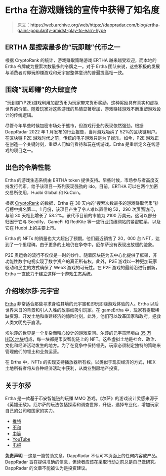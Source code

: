 # Ertha 在游戏赚钱的宣传中获得了知名度

> 原文：<https://web.archive.org/web/https://dappradar.com/blog/ertha-gains-popularity-amidst-play-to-earn-hype>

## ERTHA 是搜索最多的“玩即赚”代币之一

根据 CryptoRank 的统计，游戏赚取策略游戏 ERTHA 越来越受欢迎，而本地的 Ertha 令牌成为搜索次数最多的令牌之一。对于 Ertha 团队来说，这些积极的发展与消费者对即玩即赚游戏和元宇宙整体意识的普遍提高相一致。

## 围绕“玩即赚”的大肆宣传

“玩到赚”(P2E)游戏利用加密货币为玩家带来货币奖励，这种奖励具有真实和虚拟世界的价值。随着玩家对这些游戏的热情显著增加，游戏赚钱游戏不断重塑游戏设计的传统逻辑。

尽管今年早些时候加密市场处于熊市，但游戏行业的表现依然强劲。根据 DappRadar 2022 年 1 月发布的行业报告，当月游戏吸纳了 52%的区块链用户。在区块链 P2E 游戏时代之前，传统的电子游戏只是为了娱乐。如今，P2E 游戏正在创造一个关键时刻，重塑人们如何看待和玩在线游戏。Ertha 是重新定义在线游戏的项目之一。

## 出色的令牌性能

Ertha 的游戏生态系统由 ERTHA token 提供支持。早些时候，市场参与者高度支持发行代币，给予该项目一系列表现强劲的 ido。目前，ERTHA 可以在两个加密交易所使用，Huobi Global 和 KuCoin。

根据 [CryptoRank](https://web.archive.org/web/20221007190539/https://twitter.com/CryptoRank_io/status/1483431762969731076/photo/1) 的数据，Ertha 在 30 天内的“搜索次数最多的游戏赚取代币”排行榜中排名第二。1 月份，该项目产生了令人难以置信的 52，290 次页面访问，与前 30 天相比增长了 58.2%。该代币目前的市值为 2100 万美元。这可以部分归因于它与 Seedify、GameFi 和 RedKite 等一些行业顶级网站的紧密联系，以及它在 Huobi 上的主要上市。

Ertha 的 NFTs 的销量也大大超出了预期。他们最近销售了 20，000 台 NFT，达到了一个里程碑。由于更多的土地仍在争夺中，厄尔萨没有表现出放缓的迹象。

P2E 奥运会的流行不仅仅是一时的炒作。随着区块链为去中心化提供了框架，非功能性数字电视实现了数字资产的真正所有权。此外，P2E 游戏以一种更加玩家驱动和民主的方式确保了 Web3 游戏的可玩性。在 P2E 游戏的最前沿进行创新，Ertha 一直致力于建立这样一个游戏生态系统。

## 介绍埃尔莎·元宇宙

[Ertha](https://web.archive.org/web/20221007190539/https://ertha.io/) 非常适合那些寻求身临其境的元宇宙和即玩即赚游戏体验的人。Ertha 以后世界末日的背景和引人入胜的故事线吸引玩家。在 gameErtha 中，玩家有提取稀缺资源、开发土地和重建经济的惊险时刻。此外，他们可以改革国家和政府，拯救人类文明免于崩溃。

埃尔莎的世界是一个复杂而精心设计的游戏空间。尔莎的元宇宙环境由 [35 万 HEX 地块](https://web.archive.org/web/20221007190539/https://globe.ertha.com/)组成，每一块都是币安智能链上的 NFT。这些虚拟土地是社会、政治、文化和经济活动发生的地方。为了在竞争中保持领先，玩家必须制定独特的策略来管理他们的领土和业务运营。

在 Ertha 中，NFTs 的实现支持播放器所有权。以类似于现实经济的方式，HEX 土地所有者将从各种经济活动中获利，从商业到房地产投资。

## 关于尔莎

Ertha 是一款基于币安智能链的玩赚 MMO 游戏。《尔萨》的游戏设计灵感来源于《英雄无敌》。厄尔萨的玩法包括探索和调查世界，升级，选择专业化，增加玩家自己的公司和国家的实力。

*   [推特](https://web.archive.org/web/20221007190539/https://twitter.com/ErthaGame)
*   [不和](https://web.archive.org/web/20221007190539/https://discord.gg/ertha)
*   [中等](https://web.archive.org/web/20221007190539/https://erthium.medium.com/)
*   [YouTube](https://web.archive.org/web/20221007190539/https://www.youtube.com/channel/UCHiXL-GSDqd9jIa1hsr20Kw)
*   [电报](https://web.archive.org/web/20221007190539/https://t.me/erthagame)

**免责声明** —这是一篇赞助文章。DappRadar 不认可本页面上的任何内容或产品。DappRadar 旨在提供准确的信息，但读者应该在采取行动之前总是自己做研究。DappRadar 的文章不能被认为是投资建议。